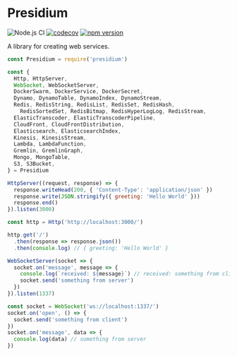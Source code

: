 # Presidium
![Node.js CI](https://github.com/richytong/presidium/workflows/Node.js%20CI/badge.svg?branch=master)
[![codecov](https://codecov.io/gh/richytong/presidium/branch/master/graph/badge.svg)](https://codecov.io/gh/richytong/presidium)
[![npm version](https://img.shields.io/npm/v/presidium.svg?style=flat)](https://www.npmjs.com/package/presidium)

A library for creating web services.

```javascript
const Presidium = require('presidium')

const {
  Http, HttpServer,
  WebSocket, WebSocketServer,
  DockerSwarm, DockerService, DockerSecret,
  Dynamo, DynamoTable, DynamoIndex, DynamoStream,
  Redis, RedisString, RedisList, RedisSet, RedisHash,
    RedisSortedSet, RedisBitmap, RedisHyperLogLog, RedisStream,
  ElasticTranscoder, ElasticTranscoderPipeline,
  CloudFront, CloudFrontDistribution,
  Elasticsearch, ElasticsearchIndex,
  Kinesis, KinesisStream,
  Lambda, LambdaFunction,
  Gremlin, GremlinGraph,
  Mongo, MongoTable,
  S3, S3Bucket,
} = Presidium

HttpServer((request, response) => {
  response.writeHead(200, { 'Content-Type': 'application/json' })
  response.write(JSON.stringify({ greeting: 'Hello World' }))
  response.end()
}).listen(3000)

const http = Http('http://localhost:3000/')

http.get('/')
  .then(response => response.json())
  .then(console.log) // { greeting: 'Hello World' }

WebSocketServer(socket => {
  socket.on('message', message => {
    console.log(`received: ${message}`) // received: something from client
    socket.send('something from server')
  })
}).listen(1337)

const socket = WebSocket('ws://localhost:1337/')
socket.on('open', () => {
  socket.send('something from client')
})
socket.on('message', data => {
  console.log(data) // something from server
})
```
